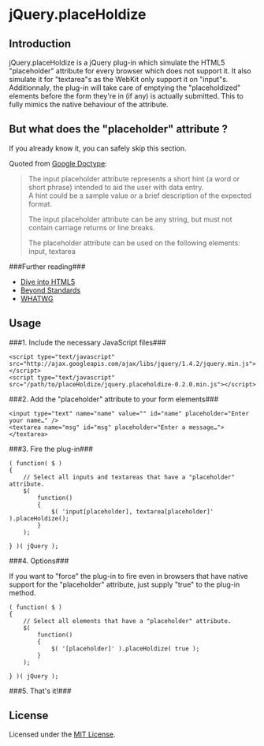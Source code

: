 jQuery.placeHoldize
===================

Introduction
------------

jQuery.placeHoldize is a jQuery plug-in which simulate
the HTML5 "placeholder" attribute for every browser which does not support it.
It also simulate it for "textarea"s as the WebKit only support it on "input"s.
Additionnaly, the plug-in will take care of emptying the "placeholdized" elements
before the form they're in (if any) is actually submitted. This to fully mimics
the native behaviour of the attribute.

But what does the "placeholder" attribute ?
-------------------------------------------

If you already know it, you can safely skip this section.

Quoted from [Google Doctype](http://code.google.com/p/doctype/wiki/InputPlaceholderAttribute):
> The input placeholder attribute represents a short hint (a word or short phrase)
> intended to aid the user with data entry.  
> A hint could be a sample value or a brief description of the expected format.
>
> The input placeholder attribute can be any string, but must not contain carriage returns or line breaks.
> 
> The placeholder attribute can be used on the following elements: input, textarea

###Further reading###

* [Dive into HTML5](http://diveintohtml5.org/forms.html#placeholder)
* [Beyond Standards](http://www.beyondstandards.com/archives/input-placeholders/)
* [WHATWG](http://www.whatwg.org/specs/web-apps/current-work/multipage/common-input-element-attributes.html#the-placeholder-attribute)

Usage
-----

###1. Include the necessary JavaScript files###

    <script type="text/javascript" src="http://ajax.googleapis.com/ajax/libs/jquery/1.4.2/jquery.min.js"></script>
    <script type="text/javascript" src="/path/to/placeHoldize/jquery.placeholdize-0.2.0.min.js"></script>

###2. Add the "placeholder" attribute to your form elements###

    <input type="text" name="name" value="" id="name" placeholder="Enter your name…" />
    <textarea name="msg" id="msg" placeholder="Enter a message…"></textarea>

###3. Fire the plug-in###

    ( function( $ )
    {
        // Select all inputs and textareas that have a "placeholder" attribute.
        $(
            function()
            {
                $( 'input[placeholder], textarea[placeholder]' ).placeHoldize();
            }
        );
    
    } )( jQuery );

###4. Options###

If you want to "force" the plug-in to fire even in browsers that have native support for the "placeholder" attribute, just supply "true" to the plug-in method.

    ( function( $ )
    {
        // Select all elements that have a "placeholder" attribute.
        $(
            function()
            {
                $( '[placeholder]' ).placeHoldize( true );
            } 
        );
    
    } )( jQuery );

###5. That's it!###

License
-------

Licensed under the [MIT License](http://www.opensource.org/licenses/mit-license.php).
